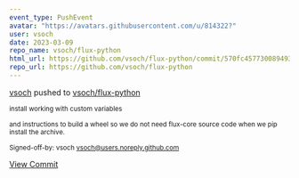 ```yaml
---
event_type: PushEvent
avatar: "https://avatars.githubusercontent.com/u/814322?"
user: vsoch
date: 2023-03-09
repo_name: vsoch/flux-python
html_url: https://github.com/vsoch/flux-python/commit/570fc45773008949399f676d65d2e648acc39aca
repo_url: https://github.com/vsoch/flux-python
---
```


<a href='https://github.com/vsoch' target='_blank'>vsoch</a> pushed to <a href='https://github.com/vsoch/flux-python' target='_blank'>vsoch/flux-python</a>

<small>install working with custom variables

and instructions to build a wheel so we do not need
flux-core source code when we pip install the archive.

Signed-off-by: vsoch <vsoch@users.noreply.github.com></small>

<a href='https://github.com/vsoch/flux-python/commit/570fc45773008949399f676d65d2e648acc39aca' target='_blank'>View Commit</a>